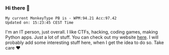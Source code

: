 ### Hi there 👋
<!-- PB START -->
```
My current MonkeyType PB is - WPM:94.21 Acc:97.42
Updated on: 15:23:45 CEST Time
```
<!-- PB END -->
I'm an IT person, just overall. I like CTFs, hacking, coding games, making Python apps. Just a lot of stuff.
You can check out my website [here](https://skill3472.github.io/).
I will probably add some interesting stuff here, when I get the idea to do so. Take care ❤️
